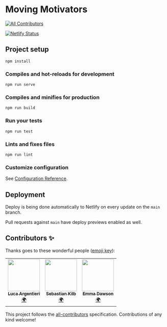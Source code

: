 # Moving Motivators
<!-- ALL-CONTRIBUTORS-BADGE:START - Do not remove or modify this section -->
[![All Contributors](https://img.shields.io/badge/all_contributors-3-orange.svg?style=flat-square)](#contributors-)
<!-- ALL-CONTRIBUTORS-BADGE:END -->

[![Netlify Status](https://api.netlify.com/api/v1/badges/5f1f44bc-f64d-422b-a517-bbb0de19ac9e/deploy-status)](https://app.netlify.com/sites/moving-motivators/deploys)

## Project setup
```
npm install
```

### Compiles and hot-reloads for development
```
npm run serve
```

### Compiles and minifies for production
```
npm run build
```

### Run your tests
```
npm run test
```

### Lints and fixes files
```
npm run lint
```

### Customize configuration
See [Configuration Reference](https://cli.vuejs.org/config/).

## Deployment

Deploy is being done automatically to Netlify on every update on the `main` branch.

Pull requests against `main` have deploy previews enabled as well.

## Contributors ✨

Thanks goes to these wonderful people ([emoji key](https://allcontributors.org/docs/en/emoji-key)):

<!-- ALL-CONTRIBUTORS-LIST:START - Do not remove or modify this section -->
<!-- prettier-ignore-start -->
<!-- markdownlint-disable -->
<table>
  <tr>
    <td align="center"><a href="https://github.com/LucaArgentieri"><img src="https://avatars.githubusercontent.com/u/57524787?v=4?s=100" width="100px;" alt=""/><br /><sub><b>Luca Argentieri</b></sub></a><br /><a href="#translation-LucaArgentieri" title="Translation">🌍</a></td>
    <td align="center"><a href="https://github.com/SKilb"><img src="https://avatars.githubusercontent.com/u/8880192?v=4?s=100" width="100px;" alt=""/><br /><sub><b>Sebastian Kilb</b></sub></a><br /><a href="#translation-SKilb" title="Translation">🌍</a></td>
    <td align="center"><a href="https://emmadawson.dev"><img src="https://avatars.githubusercontent.com/u/57045550?v=4?s=100" width="100px;" alt=""/><br /><sub><b>Emma Dawson</b></sub></a><br /><a href="#translation-emmalearnscode" title="Translation">🌍</a></td>
  </tr>
</table>

<!-- markdownlint-restore -->
<!-- prettier-ignore-end -->

<!-- ALL-CONTRIBUTORS-LIST:END -->

This project follows the [all-contributors](https://github.com/all-contributors/all-contributors) specification. Contributions of any kind welcome!